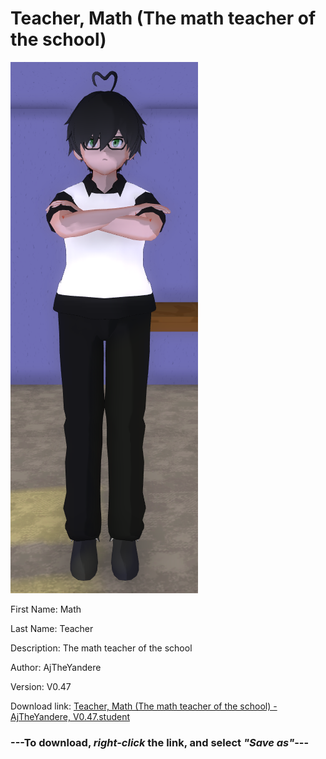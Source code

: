 # Teacher, Math (The math teacher of the school)

<img src = "https://raw.githubusercontent.com/Arbiter1223/Daigaku-Gurashi-Custom-Students/master/Students/Files/Teacher%2C%20Math%20(The%20math%20teacher%20of%20the%20school).png">

First Name: Math

Last Name: Teacher

Description: The math teacher of the school

Author: AjTheYandere

Version: V0.47

Download link: <a href="https://raw.githubusercontent.com/Arbiter1223/Daigaku-Gurashi-Custom-Students/master/Students/Files/Teacher%2C%20Math%20(The%20math%20teacher%20of%20the%20school)%20-%20AjTheYandere%2C%20V0.47.student">Teacher, Math (The math teacher of the school) - AjTheYandere, V0.47.student</a>

### ---**To download, _right-click_ the link, and select _"Save as"_**---
